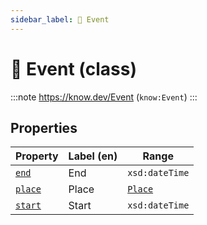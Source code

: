 ```yaml
---
sidebar_label: 📅 Event
---
```


# 📅 Event (class)

:::note
https://know.dev/Event
(`know:Event`)
:::

## Properties

| Property          | Label (en)     | Range                    |
| ----------------- | -------------- | ------------------------ |
| [`end`]           | End            | `xsd:dateTime`           |
| [`place`]         | Place          | [`Place`]                |
| [`start`]         | Start          | `xsd:dateTime`           |

[`Event`]: /Event
[`Place`]: /Place
[`end`]: /end
[`place`]: /place
[`start`]: /start
